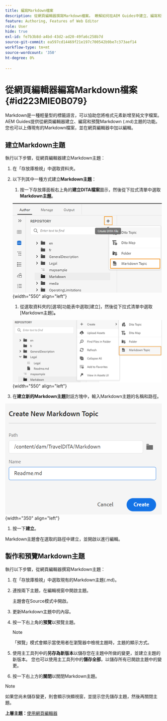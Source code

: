 ```yaml
---
title: 編寫Markdown檔案
description: 從網頁編輯器撰寫Markdown檔案。 瞭解如何在AEM Guides中建立、編寫和預覽Markdown主題。
feature: Authoring, Features of Web Editor
role: User
hide: true
exl-id: fe7b3b8d-a4bd-43d2-ad20-49fa6c258b7d
source-git-commit: ea597cd14469f21e197c700542b9be7c373aef14
workflow-type: tm+mt
source-wordcount: '350'
ht-degree: 0%

---
```


# 從網頁編輯器編寫Markdown檔案 {#id223MIE0B079}

Markdown是一種輕量型的標籤語言，可以協助您將格式元素新增至純文字檔案。 AEM Guides提供從網頁編輯器建立、編寫和預覽Markdown \(.md\)主題的功能。 您也可以上傳現有的Markdown檔案，並在網頁編輯器中加以編輯。

## 建立Markdown主題

執行以下步驟，從網頁編輯器建立Markdown主題：

1. 在「存放庫檢視」中選取資料夾。
1. 以下列其中一種方式建立&#x200B;**Markdown主題**：
   1. 按一下存放庫面板右上角的&#x200B;**建立DITA檔案**&#x200B;圖示，然後從下拉式清單中選取&#x200B;**Markdown主題**。

   ![](images/create-markdown-dita-topic.png){width="550" align="left"}

   1. 從選取資料夾的[選項]功能表中選取[建立]&#x200B;**&#x200B;**，然後從下拉式清單中選取[Markdown主題]&#x200B;**。**

   ![](images/create-markdown-options-menu.png){width="550" align="left"}

1. 在&#x200B;**建立新的Markdown主題**&#x200B;對話方塊中，輸入Markdown主題的名稱和路徑。

![](images/create-markdown-dialog.png){width="350" align="left"}

1. 按一下&#x200B;**建立**。

Markdown主題會在選取的路徑中建立，並開啟以進行編輯。

## 製作和預覽Markdown主題

執行以下步驟，從網頁編輯器撰寫Markdown主題：

1. 在「存放庫檢視」中選取現有的Markdown主題\(.md\)。
1. 連按兩下主題，在編輯視窗中開啟主題。

   主題會在Source模式中開啟。

1. 更新Markdown主題中的內容。
1. 按一下右上角的&#x200B;**預覽**&#x200B;以預覽主題。

   >[!NOTE]
   >
   > 「預覽」模式會顯示當使用者在瀏覽器中檢視主題時，主題的顯示方式。

1. 使用主工具列中的&#x200B;**另存為新版本**&#x200B;以儲存您在主題中所做的變更，並建立主題的新版本。 您也可以使用主工具列中的&#x200B;**儲存全部**，以儲存所有已開啟主題中的變更。

1. 按一下右上方的&#x200B;**關閉**&#x200B;以關閉Markdown主題。

>[!NOTE]
>
> 如果您尚未儲存變更，則會顯示快顯視窗，並提示您先儲存主題，然後再關閉主題。

**上層主題：**&#x200B;[&#x200B;使用網頁編輯器](web-editor.md)
